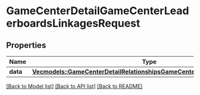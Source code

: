# GameCenterDetailGameCenterLeaderboardsLinkagesRequest

## Properties

Name | Type | Description | Notes
------------ | ------------- | ------------- | -------------
**data** | [**Vec<models::GameCenterDetailRelationshipsGameCenterLeaderboardsDataInner>**](GameCenterDetail_relationships_gameCenterLeaderboards_data_inner.md) |  | 

[[Back to Model list]](../README.md#documentation-for-models) [[Back to API list]](../README.md#documentation-for-api-endpoints) [[Back to README]](../README.md)


